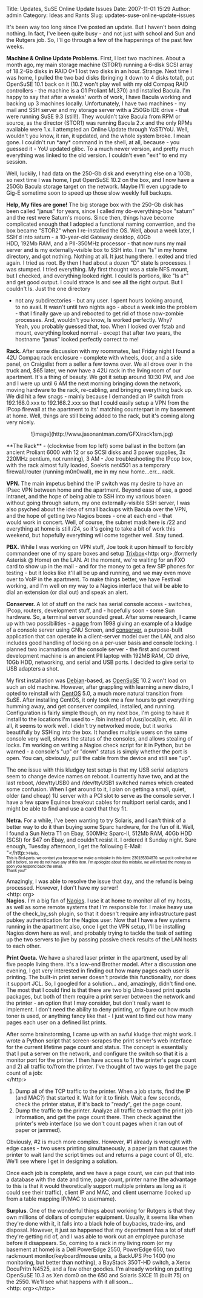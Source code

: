 Title: Updates, SuSE Online Update Issues
Date: 2007-11-01 15:29
Author: admin
Category: Ideas and Rants
Slug: updates-suse-online-update-issues

It's been way too long since I've posted an update. But I haven't been
doing nothing. In fact, I've been quite busy - and not just with school
and Sun and the Rutgers job. So, I'll go through a few of the happenings
of the past few weeks.

<span style="font-weight: bold;">Machine & Online Update
Problems.</span> First, I lost two machines. About a month ago, my main
storage machine (STOR1) running a 6-disk SCSI array of 18.2-Gb disks in
RAID 0+1 lost two disks in an hour. Strange. Next time I was home, I
pulled the two bad disks (bringing it down to 4 disks total), put
OpenSuSE 10.1 back on it (10.2 won't play well with my old Compaq RAID
controllers - the machine is a G1 Proliant ML370) and installed Bacula.
I'm happy to say that after a weeks' worth of work, I have Bacula
working and backing up 3 machines locally. Unfortunately, I have two
machines - my mail and SSH server and my storage server with a 250Gb IDE
drive - that were running SuSE 9.3 (still!). They wouldn't take Bacula
from RPM or source, as the director (STOR1) was running Bacula 2.x and
the only RPMs available were 1.x. I attempted an Online Update through
YaST/YoU. Well, wouldn't you know, it ran, it updated, and the whole
system broke. I mean gone. I couldn't run \*any\* command in the shell,
at all, because - you guessed it - YoU updated glibc. To a much newer
version, and pretty much everything was linked to the old version. I
couldn't even "exit" to end my session.

Well, luckily, I had data on the 250-Gb disk and everything else on a
10Gb, so next time I was home, I put OpenSuSE 10.2 on the box, and I now
have a 250Gb Bacula storage target on the network. Maybe I'll even
upgrade to Gig-E sometime soon to speed up those slow weekly full
backups.

<span style="font-weight: bold;">Help, My files are gone!</span> The big
storage box with the 250-Gb disk has been called "janus" for years,
since I called my do-everything-box "saturn" and the rest were Saturn's
moons. Since then, things have become complicated enough that I adopted
a functional naming convention, and the box became "STOR2" when I
re-installed the OS. Well, about a week later, I SSH'd into saturn - a
10-year-old Gateway desktop, 40Gb  
HDD, 192Mb RAM, and a PII-350MHz processor - that now runs my mail
server and is my externally-visible box to SSH into. I ran "ls" in my
home directory, and got nothing. Nothing at all. It just hung there. I
exited and tried again. I tried as root. By then I had about a dozen "D"
state ls processes. I was stumped. I tried everything. My first thought
was a stale NFS mount, but I checked, and everything looked right. I
could ls portions, like "ls a\*" and get good output. I could strace ls
and see all the right output. But I couldn't ls. Just the one directory
- not any subdirectories - but any user. I spent hours looking around,  
to no avail. It wasn't until two nights ago - about a week into the
problem - that I finally gave up and rebooted to get rid of those
now-zombie processes. And, wouldn't you know, ls worked perfectly. Why?  
Yeah, you probably guessed that, too. When I looked over fstab and
mount, everything looked normal - except that after two years, the
hostname "janus" looked perfectly correct to me!

<span style="font-weight: bold;">Rack.</span> After some discussion with
my roommates, last Friday night I found a 42U Compaq rack enclosure -
complete with wheels, door, and a side panel, on Craigslist from a
seller a few towns over. We all drove over in the truck and, $65 later,
we now have a 42U rack in the living room of our apartment. It's a thing
of beauty. We got it setup around 10:30 PM, and Joe and I were up until
6 AM the next morning bringing down the network, moving hardware to the
rack, re-cabling, and bringing everything back up. We did hit a few
snags - mainly because I demanded an IP switch from 192.168.0.xxx to
192.168.2.xxx so that I could easily setup a VPN from the IPcop firewall
at the apartment to its' matching counterpart in my basement at home.
Well, things are still being added to the rack, but it's coming along
very nicely.

<p>
<center>
![image](http://www.jasonantman.com/GFX/rack1sm.jpg)

</center>
</p>
**The Rack** - (clockwise from top left) some ballast in the bottom (an
ancient Proliant 6000 with 12 or so SCSI disks and 3 power supplies, 3x
220MHz pentium, not running), 3 AM - Joe troubleshooting the IPcop box,
with the rack almost fully loaded, Soekris net4501 as a temporary
firewall/router (running m0n0wall), me in my new home...err... rack.

<span style="font-weight: bold;">VPN.</span> The main impetus behind the
IP switch was my desire to have an IPsec VPN between home and the
apartment. Beyond ease of use, a good intranet, and the hope of being
able to SSH into my various boxen  
without going through saturn, my one externally-visible SSH server, I
was also psyched about the idea of small backups with Bacula over the
VPN, and the hope of getting two Nagios boxes - one at each end - that  
would work in concert. Well, of course, the subnet mask here is /22 and
everything at home is still /24, so it's going to take a bit of work
this weekend, but hopefully everything will come together well. Stay
tuned.

<span style="font-weight: bold;">PBX.</span> While I was working on VPN
stuff, Joe took it upon himself to forcibly commandeer one of my spare
boxes and setup
[Trixbox](http://www.trixbox.org/)<http: org><span style="text-decoration: underline;">
</span>(formerly Asterisk @ Home) on the LAN. At the moment, we're
waiting for an FXO card to show up in the mail - and for the money to
get a few SIP phones for testing - but it looks like it'll all be up and
running, and we may even move over to VoIP in the apartment. To make
things better, we have Festival working, and I'm well on my way to a
Nagios interface that will be able to dial an extension (or dial out)
and speak an alert.

<span style="font-weight: bold;">Conserver.</span> A lot of stuff on the
rack has serial console access - switches, IPcop, routers, development
stuff, and - hopefully soon - some Sun hardware. So, a terminal server
sounded great. After some research, I came up with two possibilities - a
[page](http://www.eng.auburn.edu/users/doug/console.html) from 1998
giving an example of a kludge of a console server using GNU Screen, and
[conserver](http://www.conserver.com/), a purpose-built application that
can operate in a client-server model over the LAN, and also includes
good handling of locking on a per-user basis and console locking. I
planned two incarnations of the console server - the first and current
development machine is an ancient PII laptop with 192MB RAM, CD drive,
10Gb HDD, networking, and serial and USB ports. I decided to give serial
to USB adapters a shot.

My first installation was [Debian](http://www.debian.org/)-based, as
[OpenSuSE](http://www.opensuse.org/) 10.2 won't load on such an old
machine. However, after grappling with learning a new distro, I opted to
reinstall with [CentOS](http://www.centos.org/) 5.0, a much more natural
transition from SuSE. After installing CentOS, it only took me a few
hours to get everything humming away, and get conserver compiled,
installed, and running. Configuration is fairly simple though, on my
next box, I'm going to have it install to the locations I'm used to -
/bin instead of /usr/local/bin, etc. All in all, it seems to work well.
I didn't try networked mode, but it works beautifully by SSHing into the
box. It handles multiple users on the same console very well, shows the
status of the consoles, and allows stealing of locks. I'm working on
writing a Nagios check script for it in Python, but be warned - a
console's "up" or "down" status is simply whether the port is open. You
can, obviously, pull the cable from the device and still see "up".

The one issue with this kludgey test setup is that my USB serial
adapters seem to change device names on reboot. I currently have two,
and at the last reboot, /dev/ttyUSB0 and /dev/ttyUSB1 switched names
which created some confusion. When I get around to it, I plan on getting
a small, quiet, older (and cheap) 1U server with a PCI slot to serve as
the console server. I have a few spare Equinox breakout cables for
multiport serial cards, and I might be able to find and use a card that
they fit.

<span style="font-weight: bold;">Netra.</span> For a while, I've been
wanting to try Solaris, and I can't think of a better way to do it than
buying some Sparc hardware, for the fun of it. Well, I found a Sun Netra
T1 on Ebay, 500MHz Sparc-II, 512Mb RAM, 40Gb HDD (SCSI) for $47 on Ebay,
and couldn't resist it. I ordered it Sunday night. Sure enough, Tuesday
afternoon, I get the following E-Mail:  
"</http:><span style="color: rgb(0, 0, 0);font-family:arial,sans-serif;font-size:10;">Hello,  
This is Bcd-parts. we contact you because we make a mistake in this
item: 230185304870. we put it online but we sell it before, so we do not
have any of this item. I'm apologize about this mistake, we will refund
the money as soon you respond back the email.  
Thank you!"

Amazingly, I was able to resolve the issue that day, and the refund is
being processed. However, I don't have my server!  
</span><http: org>  
<span style="font-weight: bold;">Nagios.</span> I'm a big fan of
[Nagios](http://www.nagios.org/). I use it at home to monitor all of my
hosts, as well as some remote systems that I'm responsible for. I make
heavy use of the check\_by\_ssh plugin, so that it doesn't require any
infrastructure past pubkey authentication for the Nagios user. Now that
I have a few systems running in the apartment also, once I get the VPN
setup, I'll be installing Nagios down here as well, and probably trying
to tackle the task of setting up the two servers to jive by passing
passive check results of the LAN hosts to each other.

<span style="font-weight: bold;">Print Quota.</span> We have a shared
laser printer in the apartment, used by all five people living there.
It's a low-end Brother model. After a discussion one evening, I got very
interested in finding out how many pages each user is printing. The
built-in print server doesn't provide this functionality, nor does it
support JCL. So, I googled for a solution... and, amazingly, didn't find
one. The most that I could find is that there are two big Unix-based
print quota packages, but both of them require a print server between
the network and the printer - an option that I may consider, but don't
really want to implement. I don't need the ability to deny printing, or
figure out how much toner is used, or anything fancy like that - I just
want to find out how many pages each user on a defined list prints.

After some brainstorming, I came up with an awful kludge that might
work. I wrote a Python script that screen-scrapes the print server's web
interface for the current lifetime page count and status. The concept is
essentially that I put a server on the network, and configure the switch
so that it is a monitor port for the printer. I then have access to 1)
the printer's page count and 2) all traffic to/from the printer. I've
thought of two ways to get the page count of a job:  
</http:>

1.  Dump all of the TCP traffic to the printer. When a job starts, find
    the IP (and MAC?) that started it. Wait for it to finish. Wait a few
    seconds, check the printer status, if it's back to "ready", get the
    page count.
2.  Dump the traffic to the printer. Analyze all traffic to extract the
    print job information, and get the page count there. Then check
    against the printer's web interface (so we don't count pages when it
    ran out of paper or jammed).

Obviously, \#2 is much more complex. However, \#1 already is wrought
with edge cases - two users printing simultaneously, a paper jam that
causes the printer to wait (and the script times out and returns a page
count of 0), etc. We'll see where I get in designing a solution.

Once each job is complete, and we have a page count, we can put that
into a database with the date and time, page count, printer name (the
advantage to this is that it would theoretically support multiple
printers as long as it could see their traffic), client IP and MAC, and
client username (looked up from a table mapping IP/MAC to username).

<span style="font-weight: bold;">Surplus</span>. One of the wonderful
things about working for Rutgers is that they own millions of dollars of
computer equipment. Usually, it seems like when they're done with it, it
falls into a black hole of buybacks, trade-ins, and disposal. However,
it just so happened that my department has a lot of stuff they're
getting rid of, and I was able to work out an employee purchase before
it disappears. So, coming to a rack in my living room (or my basement at
home) is a Dell PowerEdge 2550, PowerEdge 650, two rackmount
monitor/keyboard/mouse units, a BackUPS Pro 1400 (no monitoring, but
better than nothing), a BayStack 350T-HD switch, a Xerox DocuPritn
N4525, and a few other goodies. I'm already working on putting OpenSuSE
10.3 as Xen dom0 on the 650 and Solaris SXCE 11 (built 75) on the 2550.
We'll see what happens with it all soon...  
<http: org></http:>
